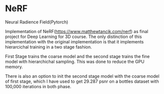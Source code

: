 # NeRF
Neural Radience Field(Pytorch)

Implementation of NeRF(https://www.matthewtancik.com/nerf) as final project for Deep Learning for 3D course. The only distinction of this implementation with the original implementation is that it implements hierarcichal training in a two stage fashion.

First Stage trains the coarse model and the second stage trains the fine model with hierarchichal sampling. This was done to reduce the GPU memory.

There is also an option to init the second stage model with the coarse model of first stage, which I have used to get 29.287 psnr on a bottles dataset with 100,000 iterations in both phase.
